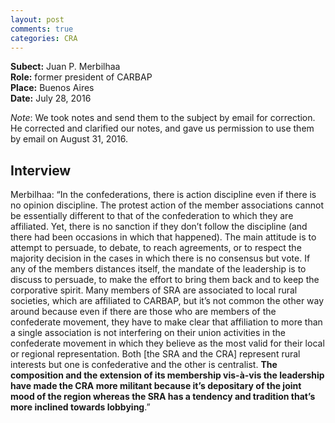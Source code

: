 ```yaml
---
layout: post
comments: true
categories: CRA
---
```


**Subect:** Juan P. Merbilhaa<br/>
**Role:** former president of CARBAP<br/>
**Place:** Buenos Aires<br/>
**Date:** July 28, 2016<br/>

*Note*: We took notes and send them to the subject by email for correction. He corrected and clarified our notes, and gave us permission to use them by email on August 31, 2016.


## Interview

Merbilhaa: “In the confederations, there is action discipline even if there is no opinion discipline. The protest action of the member associations cannot be essentially different to that of the confederation to which they are affiliated. Yet, there is no sanction if they don’t follow the discipline (and there had been occasions in which that happened). The main attitude is to attempt to persuade, to debate, to reach agreements, or to respect the majority decision in the cases in which there is no consensus but vote. If any of the members distances itself, the mandate of the leadership is to discuss to persuade, to make the effort to bring them back and to keep the corporative spirit. Many members of SRA are associated to local rural societies, which are affiliated to CARBAP, but it’s not common the other way around because even if there are those who are members of the confederate movement, they have to make clear that affiliation to more than a single association is not interfering on their union activities in the confederate movement in which they believe as the most valid for their local or regional representation. Both [the SRA and the CRA] represent rural interests but one is confederative and the other is centralist. **The composition and the extension of its membership vis-à-vis the leadership have made the CRA more militant because it’s depositary of the joint mood of the region whereas the SRA has a tendency and tradition that’s more inclined towards lobbying**.”
